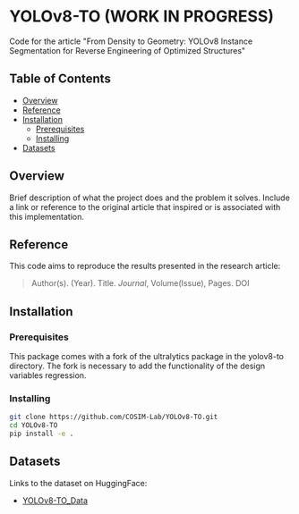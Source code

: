 # YOLOv8-TO (WORK IN PROGRESS)
Code for the article "From Density to Geometry: YOLOv8 Instance Segmentation for Reverse Engineering of Optimized Structures"

## Table of Contents
- [Overview](#overview)
- [Reference](#reference)
- [Installation](#installation)
  - [Prerequisites](#prerequisites)
  - [Installing](#installing)
- [Datasets](#datasets)

## Overview
Brief description of what the project does and the problem it solves. Include a link or reference to the original article that inspired or is associated with this implementation.

##  Reference
This code aims to reproduce the results presented in the research article:

> Author(s). (Year). Title. *Journal*, Volume(Issue), Pages. DOI

## Installation

### Prerequisites
This package comes with a fork of the ultralytics package in the yolov8-to directory. The fork is necessary to add the functionality of the design variables regression.

### Installing

```bash
git clone https://github.com/COSIM-Lab/YOLOv8-TO.git
cd YOLOv8-TO
pip install -e .
```
## Datasets
Links to the dataset on HuggingFace:
- [YOLOv8-TO_Data](https://huggingface.co/datasets/tomrb/yolov8to_data)
